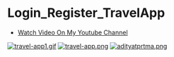 # Login_Register_TravelApp

- [Watch Video On My Youtube Channel](https://www.youtube.com/watch?v=D63bgYexWqM&t=1486s)

[![travel-app1.gif](https://i.postimg.cc/sgQGxqhB/travel-app1.gif)](https://postimg.cc/VJwkH741)
[![travel-app.png](https://i.postimg.cc/g23CCWcm/travel-app.png)](https://postimg.cc/VJLZt2bV)
[![adityatprtma.png](https://i.postimg.cc/ncyZpPYc/adityatprtma.png)](https://postimg.cc/2V7gxTKP)

